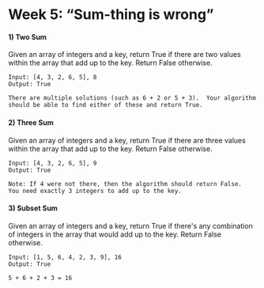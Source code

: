 # Week 5: “Sum-thing is wrong”

#### 1) Two Sum
Given an array of integers and a key, return True if there are two values within the array that add up to the key.  Return False otherwise.
```
Input: [4, 3, 2, 6, 5], 8
Output: True

There are multiple solutions (such as 6 + 2 or 5 + 3).  Your algorithm should be able to find either of these and return True.
```
#### 2) Three Sum
Given an array of integers and a key, return True if there are three values within the array that add up to the key.  Return False otherwise.
```
Input: [4, 3, 2, 6, 5], 9
Output: True

Note: If 4 were not there, then the algorithm should return False.  You need exactly 3 integers to add up to the key.
```
#### 3) Subset Sum
Given an array of integers and a key, return True if there's any combination of integers in the array that would add up to the key.  Return False otherwise.
```
Input: [1, 5, 6, 4, 2, 3, 9], 16
Output: True

5 + 6 + 2 + 3 = 16
```
